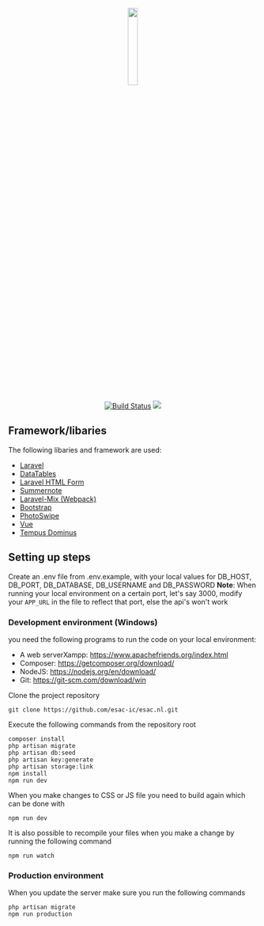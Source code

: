 
<p align="center"><img width="20%" src="https://i.imgur.com/M2nZitU.png"></p>
<p align="center">
<a href="https://travis-ci.org/esac-ic/esac.nl"><img src="https://travis-ci.org/esac-ic/esac.nl.svg?branch=master" alt="Build Status"></a>
<a href="https://codecov.io/gh/esac-ic/esac.nl">
  <img src="https://codecov.io/gh/esac-ic/esac.nl/branch/master/graph/badge.svg" />
</a>
</p>

## Framework/libaries

The following libaries and framework are used:
- [Laravel](https://laravel.com)
- [DataTables](https://datatables.net/)
- [Laravel HTML Form](https://github.com/LaravelCollective/html)
- [Summernote](http://summernote.org/)
- [Laravel-Mix (Webpack)](https://github.com/JeffreyWay/laravel-mix)
- [Bootstrap](https://getbootstrap.com/)
- [PhotoSwipe](https://photoswipe.com/)
- [Vue](https://vuejs.org)
- [Tempus Dominus](https://tempusdominus.github.io/bootstrap-4/)


## Setting up steps
Create an .env file from .env.example, with your local values for 
DB\_HOST, DB\_PORT, DB\_DATABASE, DB\_USERNAME and DB\_PASSWORD
**Note**: When running your local environment on a certain port, let's say 3000, modify your `APP_URL` in the file to reflect that port, else the api's won't work

### Development environment (Windows)
you need the following programs to run the code on your local environment:
* A web serverXampp: https://www.apachefriends.org/index.html
* Composer: https://getcomposer.org/download/
* NodeJS: https://nodejs.org/en/download/
* Git: https://git-scm.com/download/win

Clone the project repository

    git clone https://github.com/esac-ic/esac.nl.git

Execute the following commands from the repository root

	composer install
    php artisan migrate
    php artisan db:seed
    php artisan key:generate
    php artisan storage:link
    npm install
    npm run dev

When you make changes to CSS or JS file you need to build again which can be done with

    npm run dev

It is also possible to recompile your files when you make a change by running the following command

    npm run watch

### Production environment
When you update the server make sure you run the following commands

    php artisan migrate
    npm run production

